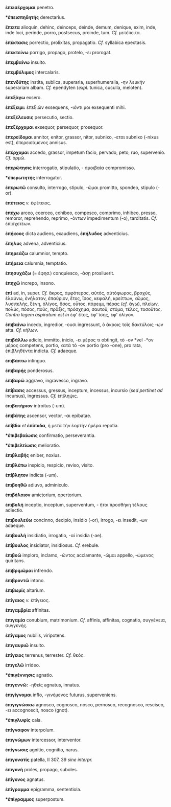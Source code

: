 **ἐπεισέρχομαι** penetro.

**\*ἐπεισπηδητής** derectarius.

**ἔπειτα** alioquin, dehinc, deinceps, deinde, demum, denique, exim,
inde, inde loci, perinde, porro, postsecus, proinde, tum. *Cf.*
μετέπειτα.

**ἐπέκτασις** porrectio, prolixitas, propagatio. *Cf.* syllabica
epectasis.

**ἐπεκτείνω** porrigo, propago, protelo, -ει prorogat.

**ἐπεμβαίνω** insulto.

**ἐπεμβόλιμος** intercalaris.

**ἐπενδύτης** instita, sublica, superaria, superhumeralia, -ην λευκήν
superariam albam. *Cf.* ependyten (*expl.* tunica, cuculla, meloten).

**ἐπεξάγω** exsero.

**ἐπέξειμι:** ἐπεξιών exsequens, -ιόντι μοι exsequenti mihi.

**ἐπεξέλευσις** persecutio, sectio.

**ἐπεξέρχομαι** exsequor, persequor, prosequor.

**ἐπερείδομαι** annitor, enitor, grassor, nitor, subnixo, -εται subnixo
(-nixus est), ἐπερεισάμενος annisus.

**ἐπέρχομαι** accedo, grassor, impetum facio, pervado, peto, ruo,
supervenio. *Cf.* ὁρμῶ.

**ἐπερώτησις** interrogatio, stipulatio, - ἀμοιβαία compromisso.

**\*ἐπερωτητής** interrogator.

**ἐπερωτῶ** consulto, interrogo, stipulo, -ῶμαι promitto, spondeo,
stipulo (-or).

**ἐπέτειος** *v.* ἐφέτειος.

**ἐπέχω** arceo, coerceo, cohibeo, compesco, comprimo, inhibeo, presso,
remoror, reprehendo, reprimo, -όντων impedimentum (-o), tarditatis.
*Cf.* ἐπισχετέων.

**ἐπήκοος** dicta audiens, exaudiens, **ἐπήλυδος** adventicius.

**ἔπηλυς** advena, adventicius.

**ἐπηρεάζω** calumnior, tempto.

**ἐπήρεια** calumnia, temptatio.

**ἐπησυχάζω** (= ἐφησ.) conquiesco, -άσῃ prosiluerit.

**ἐπηχῶ** increpo, insono.

**ἐπί** ad, in, super. *Cf.* ἄκρος, ἀμφότερος, αὐτός, αὐτόφωρος, βραχύς,
ἐλαύνω, ἐνήλατον, ἐπαύριον, ἔτος, ἴσος, κεφαλή, κρείττων, κῶμος,
λυσιτελής, ξένη, ὀλίγος, ὅσος, οὗτος, πάρειμι, πέρας (*cf.* ἄγω),
πλείων, πολύς, πόσος, πούς, πρᾶξις, πρόσχημα, σαυτοῦ, στόμα, τέλος,
τοσοῦτος. *Contra legem aspiratum est in* ἐφ' ἔτος, ἐφ' ἴσης, ἐφ'
ὀλίγον.

**ἐπιβαίνω** incedo, ingredior, -ουσι ingressunt, ὁ ἄκροις τοῖς
δακτύλοις -ων atta. *Cf.* κήλων.

**ἐπιβάλλω** adicio, immitto, inicio, -ει μέρος τι obtingit, τὸ -ον *vel
-*ον μέρος competens, portio, κατὰ τὸ -ον portio (pro -one), pro rata,
ἐπιβληθέντα indicta. *Cf.* adaeque.

**ἐπιβάπτω** intinguo.

**ἐπιβαρής** ponderosus.

**ἐπιβαρῶ** aggravo, ingravesco, ingravo.

**ἐπίβασις** accessus, gressus, inceptum, incessus, incursio (*sed
pertinet ad* incursus), ingressus. *Cf.* ἐπίληψις.

**ἐπιβατήριον** introitus (-um).

**ἐπιβάτης** ascensor, vector, -αι epibatae.

**ἐπίβδα** *et* **ἐπίποδα**, ἡ μετὰ τὴν ἑορτὴν ἡμέρα repotia.

**\*ἐπιβεβαίωσις** confirmatio, perseverantia.

**\*ἐπιβελτίωσις** melioratio.

**ἐπιβλαβής** eniber, noxius.

**ἐπιβλέπω** inspicio, respicio, reviso, visito.

**ἐπίβλητον** indicta (-um).

**ἐπιβοηθῶ** adiuvo, adminiculo.

**ἐπιβόλαιον** amictorium, opertorium.

**ἐπιβολή** inceptio, inceptum, superventum, - ἤτοι προσθήκη τέλους
adiectio.

**ἐπιβουλεύω** concinno, decipio, insidio (-or), irrogo, -ει insedit,
-ων adaeque.

**ἐπιβουλή** insidiatio, irrogatio, -αί insidia (-ae).

**ἐπίβουλος** insidiator, insidiosus. *Cf.* erebule.

**ἐπιβοῶ** imploro, inclamo, -ῶντος acclamante, -ῶμαι appello, -ώμενος
quiritans.

**ἐπιβριμῶμαι** infrendo.

**ἐπιβροντῶ** intono.

**ἐπιβωμίς** altarium.

**ἐπίγαιος** *v.* ἐπίγειος.

**ἐπιγαμβρία** affinitas.

**ἐπιγαμία** conubium, matrimonium. *Cf.* affinis, affinitas, cognatio,
συγγένεια, συγγενής.

**ἐπίγαμος** nubilis, viripotens.

**ἐπιγαυριῶ** insulto.

**ἐπίγειος** terrenus, terrester. *Cf.* θεός.

**ἐπιγελῶ** irrideo.

**\*ἐπιγέννησις** agnatio.

**ἐπιγεννῶ:** -ηθείς agnatus, innatus.

**ἐπιγίγνομαι** inflo, -γινόμενος futurus, superveniens.

**ἐπιγιγνώσκω** agnosco, cognosco, nosco, pernosco, recognosco,
rescisco, -ει accognoscit, nosco (gnot).

**\*ἐπιγλυφίς** cala.

**ἐπίγναφον** interpolum.

**ἐπιγνώμων** intercessor, interventor.

**ἐπίγνωσις** agnitio, cognitio, narus.

**ἐπιγονατίς** patella, II 307, 39 *sine interpr.*

**ἐπιγονή** proles, propago, suboles.

**ἐπίγονος** agnatus.

**ἐπίγραμμα** epigramma, sententiola.

**\*ἐπίγραμμος** superpostum.
